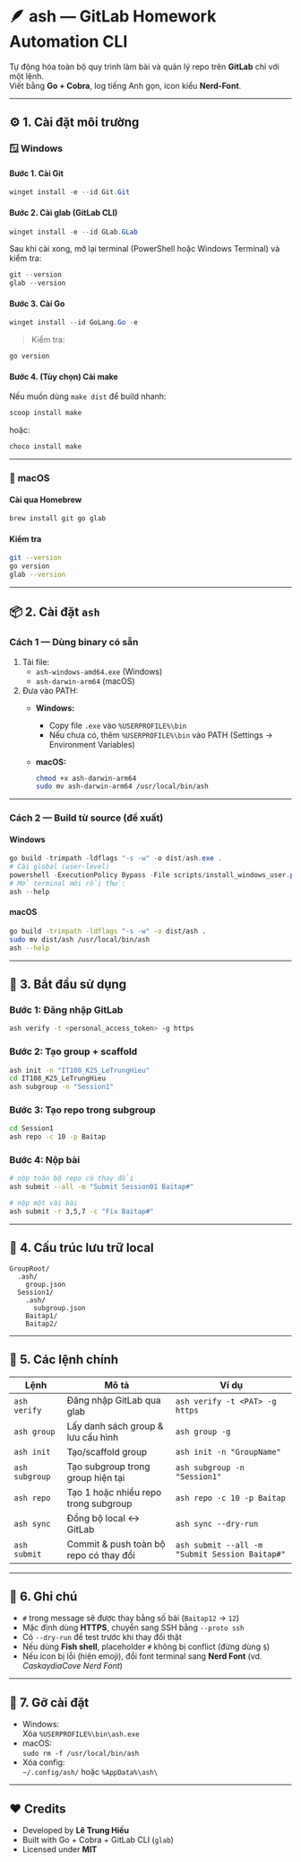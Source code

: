 # 🪶 ash — GitLab Homework Automation CLI

Tự động hóa toàn bộ quy trình làm bài và quản lý repo trên **GitLab** chỉ với một lệnh.  
Viết bằng **Go + Cobra**, log tiếng Anh gọn, icon kiểu **Nerd-Font**.

---

## ⚙️ 1. Cài đặt môi trường

### 🪟 **Windows**

#### Bước 1. Cài **Git**

```powershell
winget install -e --id Git.Git
```

#### Bước 2. Cài **glab (GitLab CLI)**

```powershell
winget install -e --id GLab.GLab
```

Sau khi cài xong, mở lại terminal (PowerShell hoặc Windows Terminal) và kiểm tra:

```powershell
git --version
glab --version
```

#### Bước 3. Cài **Go**

```powershell
winget install --id GoLang.Go -e
```

> Kiểm tra:

```powershell
go version
```

#### Bước 4. (Tùy chọn) Cài **make**

Nếu muốn dùng `make dist` để build nhanh:

```powershell
scoop install make
```

hoặc:

```powershell
choco install make
```

---

### 🍎 **macOS**

#### Cài qua Homebrew

```bash
brew install git go glab
```

#### Kiểm tra

```bash
git --version
go version
glab --version
```

---

## 📦 2. Cài đặt `ash`

### Cách 1 — Dùng binary có sẵn

1. Tải file:
   - `ash-windows-amd64.exe` (Windows)
   - `ash-darwin-arm64` (macOS)
2. Đưa vào PATH:
   - **Windows:**
     - Copy file `.exe` vào `%USERPROFILE%\bin`
     - Nếu chưa có, thêm `%USERPROFILE%\bin` vào PATH (Settings → Environment Variables)
   - **macOS:**

     ```bash
     chmod +x ash-darwin-arm64
     sudo mv ash-darwin-arm64 /usr/local/bin/ash
     ```

---

### Cách 2 — Build từ source (đề xuất)

#### Windows

```powershell
go build -trimpath -ldflags "-s -w" -o dist/ash.exe .
# Cài global (user-level)
powershell -ExecutionPolicy Bypass -File scripts/install_windows_user.ps1 "ash" "dist"
# Mở terminal mới rồi thử:
ash --help
```

#### macOS

```bash
go build -trimpath -ldflags "-s -w" -o dist/ash .
sudo mv dist/ash /usr/local/bin/ash
ash --help
```

---

## 🚀 3. Bắt đầu sử dụng

### Bước 1: Đăng nhập GitLab

```bash
ash verify -t <personal_access_token> -g https
```

### Bước 2: Tạo group + scaffold

```bash
ash init -n "IT108_K25_LeTrungHieu"
cd IT108_K25_LeTrungHieu
ash subgroup -n "Session1"
```

### Bước 3: Tạo repo trong subgroup

```bash
cd Session1
ash repo -c 10 -p Baitap
```

### Bước 4: Nộp bài

```bash
# nộp toàn bộ repo có thay đổi
ash submit --all -m "Submit Session01 Baitap#"

# nộp một vài bài
ash submit -r 3,5,7 -c "Fix Baitap#"
```

---

## 📁 4. Cấu trúc lưu trữ local

```
GroupRoot/
  .ash/
    group.json
  Session1/
    .ash/
      subgroup.json
    Baitap1/
    Baitap2/
```

---

## 🧠 5. Các lệnh chính

| Lệnh           | Mô tả                                  | Ví dụ                                          |
| -------------- | -------------------------------------- | ---------------------------------------------- |
| `ash verify`   | Đăng nhập GitLab qua glab              | `ash verify -t <PAT> -g https`                 |
| `ash group`    | Lấy danh sách group & lưu cấu hình     | `ash group -g`                                 |
| `ash init`     | Tạo/scaffold group                     | `ash init -n "GroupName"`                      |
| `ash subgroup` | Tạo subgroup trong group hiện tại      | `ash subgroup -n "Session1"`                   |
| `ash repo`     | Tạo 1 hoặc nhiều repo trong subgroup   | `ash repo -c 10 -p Baitap`                     |
| `ash sync`     | Đồng bộ local ↔ GitLab                | `ash sync --dry-run`                           |
| `ash submit`   | Commit & push toàn bộ repo có thay đổi | `ash submit --all -m "Submit Session Baitap#"` |

---

## 💬 6. Ghi chú

- `#` trong message sẽ được thay bằng số bài (`Baitap12` → `12`)
- Mặc định dùng **HTTPS**, chuyển sang SSH bằng `--proto ssh`
- Có `--dry-run` để test trước khi thay đổi thật
- Nếu dùng **Fish shell**, placeholder `#` không bị conflict (đừng dùng `$`)
- Nếu icon bị lỗi (hiện emoji), đổi font terminal sang **Nerd Font** (vd. _CaskaydiaCove Nerd Font_)

---

## 🧹 7. Gỡ cài đặt

- Windows:  
  Xóa `%USERPROFILE%\bin\ash.exe`
- macOS:  
  `sudo rm -f /usr/local/bin/ash`
- Xóa config:  
  `~/.config/ash/` hoặc `%AppData%\ash\`

---

## ❤️ Credits

- Developed by **Lê Trung Hiếu**
- Built with Go + Cobra + GitLab CLI (`glab`)
- Licensed under **MIT**
